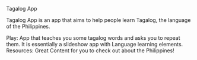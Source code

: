 Tagalog App

Tagalog App is an app that aims to help people learn Tagalog, the language of the Philippines.

Play:
 App that teaches you some tagalog words and asks you to repeat them. It is essentially a slideshow app with Language learning elements.
Resources:
  Great Content for you to check out about the Philippines!
